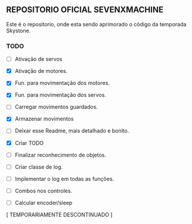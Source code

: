 ## REPOSITORIO OFICIAL SEVENXMACHINE

Este é o repositorio, onde esta sendo aprimorado o código da temporada Skystone.

### TODO
- [ ] Ativação de servos
- [x] Ativação de motores.
- [x] Fun. para movimentação dos motores.
- [x] Fun. para movimentação dos servos.
- [ ] Carregar movimentos guardados.
- [x] Armazenar movimentos
- [ ] Deixar esse Readme, mais detalhado e bonito.
- [x] Criar TODO
- [ ] Finalizar reconhecimento de objetos.
- [ ] Criar classe de log.
- [ ] Implementar o log em todas as funções.
- [ ] Combos nos controles.
- [ ] Calcular encoder/sleep


[ TEMPORARIAMENTE DESCONTINUADO ]
